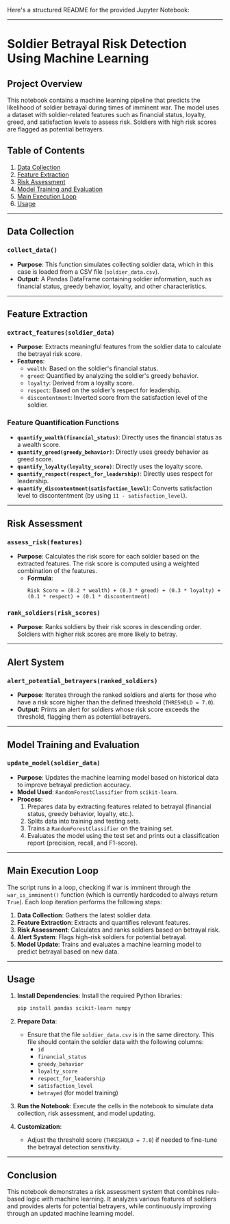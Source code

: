 Here's a structured README for the provided Jupyter Notebook:

---

# Soldier Betrayal Risk Detection Using Machine Learning

## Project Overview

This notebook contains a machine learning pipeline that predicts the likelihood of soldier betrayal during times of imminent war. The model uses a dataset with soldier-related features such as financial status, loyalty, greed, and satisfaction levels to assess risk. Soldiers with high risk scores are flagged as potential betrayers.

## Table of Contents

1. [Data Collection](#data-collection)
2. [Feature Extraction](#feature-extraction)
3. [Risk Assessment](#risk-assessment)
4. [Model Training and Evaluation](#model-training-and-evaluation)
5. [Main Execution Loop](#main-execution-loop)
6. [Usage](#usage)

---

## Data Collection

### `collect_data()`
- **Purpose**: This function simulates collecting soldier data, which in this case is loaded from a CSV file (`soldier_data.csv`). 
- **Output**: A Pandas DataFrame containing soldier information, such as financial status, greedy behavior, loyalty, and other characteristics.

---

## Feature Extraction

### `extract_features(soldier_data)`
- **Purpose**: Extracts meaningful features from the soldier data to calculate the betrayal risk score.
- **Features**:
  - `wealth`: Based on the soldier's financial status.
  - `greed`: Quantified by analyzing the soldier's greedy behavior.
  - `loyalty`: Derived from a loyalty score.
  - `respect`: Based on the soldier's respect for leadership.
  - `discontentment`: Inverted score from the satisfaction level of the soldier.

### Feature Quantification Functions
- **`quantify_wealth(financial_status)`**: Directly uses the financial status as a wealth score.
- **`quantify_greed(greedy_behavior)`**: Directly uses greedy behavior as greed score.
- **`quantify_loyalty(loyalty_score)`**: Directly uses the loyalty score.
- **`quantify_respect(respect_for_leadership)`**: Directly uses respect for leadership.
- **`quantify_discontentment(satisfaction_level)`**: Converts satisfaction level to discontentment (by using `11 - satisfaction_level`).

---

## Risk Assessment

### `assess_risk(features)`
- **Purpose**: Calculates the risk score for each soldier based on the extracted features. The risk score is computed using a weighted combination of the features.
  - **Formula**:
    ```
    Risk Score = (0.2 * wealth) + (0.3 * greed) + (0.3 * loyalty) + (0.1 * respect) + (0.1 * discontentment)
    ```

### `rank_soldiers(risk_scores)`
- **Purpose**: Ranks soldiers by their risk scores in descending order. Soldiers with higher risk scores are more likely to betray.

---

## Alert System

### `alert_potential_betrayers(ranked_soldiers)`
- **Purpose**: Iterates through the ranked soldiers and alerts for those who have a risk score higher than the defined threshold (`THRESHOLD = 7.0`).
- **Output**: Prints an alert for soldiers whose risk score exceeds the threshold, flagging them as potential betrayers.

---

## Model Training and Evaluation

### `update_model(soldier_data)`
- **Purpose**: Updates the machine learning model based on historical data to improve betrayal prediction accuracy.
- **Model Used**: `RandomForestClassifier` from `scikit-learn`.
- **Process**:
  1. Prepares data by extracting features related to betrayal (financial status, greedy behavior, loyalty, etc.).
  2. Splits data into training and testing sets.
  3. Trains a `RandomForestClassifier` on the training set.
  4. Evaluates the model using the test set and prints out a classification report (precision, recall, and F1-score).

---

## Main Execution Loop

The script runs in a loop, checking if war is imminent through the `war_is_imminent()` function (which is currently hardcoded to always return `True`). Each loop iteration performs the following steps:

1. **Data Collection**: Gathers the latest soldier data.
2. **Feature Extraction**: Extracts and quantifies relevant features.
3. **Risk Assessment**: Calculates and ranks soldiers based on betrayal risk.
4. **Alert System**: Flags high-risk soldiers for potential betrayal.
5. **Model Update**: Trains and evaluates a machine learning model to predict betrayal based on new data.

---

## Usage

1. **Install Dependencies**:
   Install the required Python libraries:
   ```bash
   pip install pandas scikit-learn numpy
   ```

2. **Prepare Data**:
   - Ensure that the file `soldier_data.csv` is in the same directory. This file should contain the soldier data with the following columns:
     - `id`
     - `financial_status`
     - `greedy_behavior`
     - `loyalty_score`
     - `respect_for_leadership`
     - `satisfaction_level`
     - `betrayed` (for model training)

3. **Run the Notebook**:
   Execute the cells in the notebook to simulate data collection, risk assessment, and model updating.

4. **Customization**:
   - Adjust the threshold score (`THRESHOLD = 7.0`) if needed to fine-tune the betrayal detection sensitivity.

---

## Conclusion

This notebook demonstrates a risk assessment system that combines rule-based logic with machine learning. It analyzes various features of soldiers and provides alerts for potential betrayers, while continuously improving through an updated machine learning model.